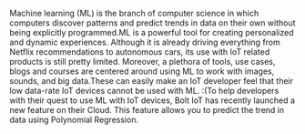 Machine learning (ML) is the branch of computer science in which computers discover patterns and predict trends in data on their own without being explicitly programmed.ML is a powerful tool for creating personalized and dynamic experiences. Although it is already driving everything from Netflix recommendations to autonomous cars, its use with IoT related products is still pretty limited. Moreover, a plethora of tools, use cases, blogs and courses are centered around using ML to work with images, sounds, and big data.These can easily make an IoT developer feel that their low data-rate IoT devices cannot be used with ML. :(To help developers with their quest to use ML with IoT devices, Bolt IoT has recently launched a new feature on their Cloud. This feature allows you to predict the trend in data using Polynomial Regression.
